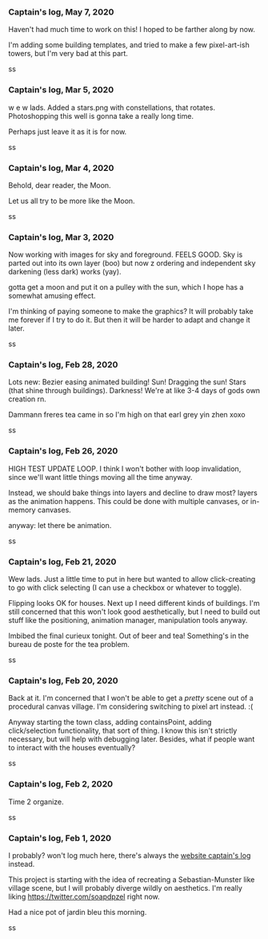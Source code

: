 

### Captain's log, May 7, 2020

Haven't had much time to work on this! I hoped to be farther along by now.

I'm adding some building templates, and tried to make a few pixel-art-ish towers, but I'm very bad at this part.

ss


### Captain's log, Mar 5, 2020

w e w lads. Added a stars.png with constellations, that rotates. Photoshopping this well is gonna take a really long time.

Perhaps just leave it as it is for now.

ss


### Captain's log, Mar 4, 2020

Behold, dear reader, the Moon.

Let us all try to be more like the Moon.

ss


### Captain's log, Mar 3, 2020

Now working with images for sky and foreground. FEELS GOOD. Sky is parted out into its own layer (boo) but now z ordering and independent sky darkening (less dark) works (yay).

gotta get a moon and put it on a pulley with the sun, which I hope has a somewhat amusing effect.

I'm thinking of paying someone to make the graphics? It will probably take me forever if I try to do it. But then it will be harder to adapt and change it later.

ss

### Captain's log, Feb 28, 2020

Lots new: Bezier easing animated building! Sun! Dragging the sun! Stars (that shine through buildings). Darkness! We're at like 3-4 days of gods own creation rn.

Dammann freres tea came in so I'm high on that earl grey yin zhen xoxo

ss

### Captain's log, Feb 26, 2020

HIGH TEST UPDATE LOOP. I think I won't bother with loop invalidation, since we'll want little things moving all the time anyway.

Instead, we should bake things into layers and decline to draw most? layers as the animation happens. This could be done with multiple canvases, or in-memory canvases.

anyway: let there be animation.

ss

### Captain's log, Feb 21, 2020

Wew lads. Just a little time to put in here but wanted to allow click-creating to go with click selecting (I can use a checkbox or whatever to toggle).

Flipping looks OK for houses. Next up I need different kinds of buildings. I'm still concerned that this won't look good aesthetically, but I need to build out stuff like the positioning, animation manager, manipulation tools anyway.

Imbibed the final curieux tonight. Out of beer and tea! Something's in the bureau de poste for the tea problem.

ss

### Captain's log, Feb 20, 2020

Back at it. I'm concerned that I won't be able to get a *pretty* scene out of a procedural canvas village. I'm considering switching to pixel art instead. :(

Anyway starting the town class, adding containsPoint, adding click/selection functionality, that sort of thing. I know this isn't strictly necessary, but will help with debugging later. Besides, what if people want to interact with the houses eventually?

ss


### Captain's log, Feb 2, 2020

Time 2 organize.

ss

### Captain's log, Feb 1, 2020

I probably? won't log much here, there's always the [website captain's log](https://github.com/simonsarris/site-simonsarris/blob/master/captainslog.md) instead.

This project is starting with the idea of recreating a Sebastian-Munster like village scene,
but I will probably diverge wildly on aesthetics. I'm really liking https://twitter.com/soapdpzel right now.

Had a nice pot of jardin bleu this morning.

ss